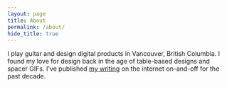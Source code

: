```yaml
---
layout: page
title: About
permalink: /about/
hide_title: true
---
```


I play guitar and design digital products in Vancouver, British Columbia. I found my love for design back in the age of table-based designs and spacer GIFs. I've published [my writing][1] on the internet on-and-off for the past decade.

[1]: /blog